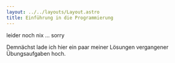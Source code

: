 ```yaml
---
layout: ../../layouts/Layout.astro
title: Einführung in die Programmierung
---
```


leider noch nix ... sorry

Demnächst lade ich hier ein paar meiner Lösungen vergangener Übungsaufgaben hoch.